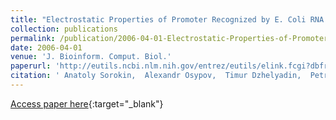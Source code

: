 ```yaml
---
title: "Electrostatic Properties of Promoter Recognized by E. Coli RNA Polymerase Esigma70."
collection: publications
permalink: /publication/2006-04-01-Electrostatic-Properties-of-Promoter-Recognized-by-E-Coli-RNA-Polymerase-Esigma70
date: 2006-04-01
venue: 'J. Bioinform. Comput. Biol.'
paperurl: 'http://eutils.ncbi.nlm.nih.gov/entrez/eutils/elink.fcgi?dbfrom=pubmed&id=16819795&retmode=ref&cmd=prlinks'
citation: ' Anatoly Sorokin,  Alexandr Osypov,  Timur Dzhelyadin,  Petr Beskaravainy,  Svetlana Kamzolova, &quot;Electrostatic Properties of Promoter Recognized by E. Coli RNA Polymerase Esigma70..&quot; J. Bioinform. Comput. Biol., 2006.'
---
```

[Access paper here](http://eutils.ncbi.nlm.nih.gov/entrez/eutils/elink.fcgi?dbfrom=pubmed&id=16819795&retmode=ref&cmd=prlinks){:target="_blank"}
